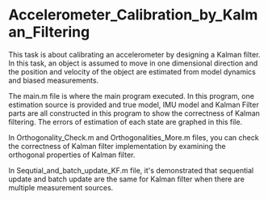 # Accelerometer_Calibration_by_Kalman_Filtering

This task is about calibrating an accelerometer by designing a Kalman filter.
In this task, an object is assumed to move in one dimensional direction and the position and velocity of the object are estimated from model dynamics and biased measurements.

The main.m file is where the main program executed. In this program, one estimation source is provided and true model, IMU model and Kalman Filter parts are all constructed in this program to show the correctness of Kalman filtering. The errors of estimation of each state are graphed in this file.

In Orthogonality_Check.m and Orthogonalities_More.m files, you can check the correctness of Kalman filter implementation by examining the orthogonal properties of Kalman filter. 

In Sequtial_and_batch_update_KF.m file, it's demonstrated that sequential update and batch update are the same for Kalman filter when there are multiple measurement sources.
